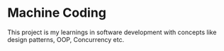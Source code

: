 
# Machine Coding

This project is my learnings in software development with concepts like design patterns, OOP, Concurrency etc.

